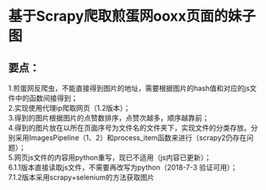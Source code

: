 基于Scrapy爬取煎蛋网ooxx页面的妹子图
===
要点：
---
1.煎蛋网反爬虫，不能直接得到图片的地址，需要根据图片的hash值和对应的js文件中的函数间接得到；<br>
2.实现使用代理ip爬取网页（1.2版本）；<br>
3.得到的图片根据图片的点赞数排序，点赞次越多，顺序越靠前；<br>
4.得到的图片放在以所在页面序号为文件名的文件夹下，实现文件的分类存放。分别采用ImagesPipeline（1、2）和process_item函数来进行（scrapy2仍存在问题）；<br>
5.网页js文件的内容用python重写，现已不适用（js内容已更新）；<br>
6.1.1版本直接读取js文件，不需要再改写为python（2018-7-3 验证可用）；<br>
7.1.2版本采用scrapy+selenium的方法获取图片
